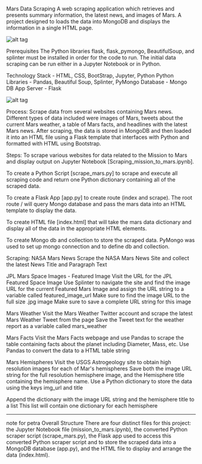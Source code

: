 Mars Data Scraping
A web scraping application which retrieves and presents summary information, the latest news, and images of Mars. A project designed to loads the data into MongoDB and displays the information in a single HTML page. 

![alt tag](https://github.com/PetraLee2019/Mission_to_Mars/blob/master/Images/Final_Screenshot_1.png?raw=true)

Prerequisites
The Python libraries flask, flask_pymongo, BeautifulSoup, and splinter must be installed in order for the code to run. The initial data scraping can be run either in a Jupyter Notebook or in Python.

Technology Stack - HTML, CSS, BootStrap, Jupyter, Python
Python Libraries - Pandas, Beautiful Soup, Splinter, PyMongo
Database - Mongo DB
App Server - Flask

![alt tag](https://github.com/PetraLee2019/Mission_to_Mars/blob/master/Images/Final_Screenshot_3.png)

Process:
Scrape data from several websites containing Mars news. Different types of data included were images of Mars, tweets about the current Mars weather, a table of Mars facts, and headlines with the latest Mars news. After scraping, the data is stored in MongoDB and then loaded it into an HTML file using a Flask template that interfaces with Python and formatted with HTML using Bootstrap.
 

Steps:
To scrape various websites for data related to the Mission to Mars and display output on Jupyter Notebook [Scraping_mission_to_mars.ipynb].

To create a Python Script [scrape_mars.py] to scrape and execute all scraping code and return one Python dictionary containing all of the scraped data.

To create a Flask App [app.py] to create route (index and scrape). The root route / will query Mongo database and pass the mars data into an HTML template to display the data.

To create HTML file [index.html] that will take the mars data dictionary and display all of the data in the appropriate HTML elements.

To create Mongo db and collection to store the scraped data. PyMongo was used to set up mongo connection and to define db and collection.


Scraping:
NASA Mars News
Scrape the NASA Mars News Site and collect the latest News Title and Paragraph Text

JPL Mars Space Images - Featured Image
Visit the URL for the JPL Featured Space Image
Use Splinter to navigate the site and find the image URL for the current Featured Mars Image and assign the URL string to a variable called featured_image_url
Make sure to find the image URL to the full size .jpg image
Make sure to save a complete URL string for this image

Mars Weather
Visit the Mars Weather Twitter account and scrape the latest Mars Weather Tweet from the page
Save the Tweet text for the weather report as a variable called mars_weather

Mars Facts
Visit the Mars Facts webpage and use Pandas to scrape the table containing facts about the planet including Diameter, Mass, etc.
Use Pandas to convert the data to a HTML table string

Mars Hemispheres
Visit the USGS Astrogeology site to obtain high resolution images for each of Mar's hemispheres
Save both the image URL string for the full resolution hemisphere image, and the Hemisphere title containing the hemisphere name.
   Use a Python dictionary to store the data using the keys img_url and title
   
Append the dictionary with the image URL string and the hemisphere title to a list
This list will contain one dictionary for each hemisphere




------------------
note for petra 
Overall Structure
There are four distinct files for this project: the Jupyter Notebook file (mission_to_mars.ipynb), the converted Python scraper script (scrape_mars.py), the Flask app used to access this converted Python scraper script and to store the scraped data into a MongoDB database (app.py), and the HTML file to display and arrange the data (index.html).
